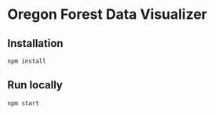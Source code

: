 # Oregon Forest Data Visualizer

## Installation
```
npm install
```

## Run locally
```
npm start
```
